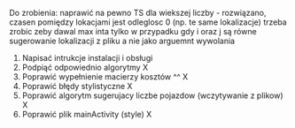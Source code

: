 Do zrobienia:
naprawić na pewno TS dla wiekszej liczby - rozwiązano, czasen pomiędzy lokacjami jest odleglosc 0 (np. te same lokalizacje) trzeba zrobic zeby dawal max inta tylko w przypadku gdy i oraz j są równe
sugerowanie lokalizacji z pliku a nie jako arguemnt wywolania

1) Napisać intrukcje instalacji i obsługi
2) Podpiąć odpowiednio algorytmy X
3) Poprawić wypełnienie macierzy kosztów ^^ X
4) Poprawić błędy stylistyczne X
5) Poprawić algorytm sugerujacy liczbe pojazdow (wczytywanie z plikow) X
6) Poprawić plik mainActivity (style) X
